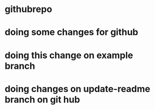# githubrepo

# doing some changes for github

# doing this change on example branch

# doing changes on update-readme branch on git hub
